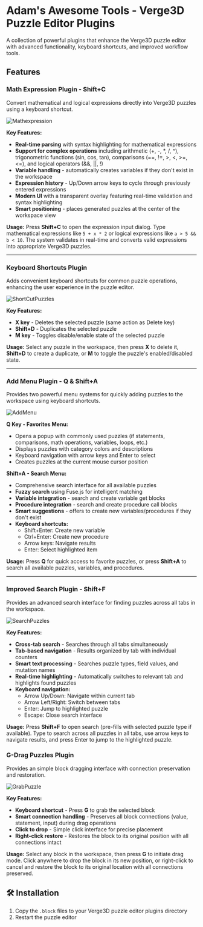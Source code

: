 # Adam's Awesome Tools - Verge3D Puzzle Editor Plugins

A collection of powerful plugins that enhance the Verge3D puzzle editor with advanced functionality, keyboard shortcuts, and improved workflow tools.

## Features

### Math Expression Plugin - Shift+C
Convert mathematical and logical expressions directly into Verge3D puzzles using a keyboard shortcut.

![Mathexpression](https://github.com/user-attachments/assets/2a269b99-17eb-451e-b2bf-c83bcd032580)

**Key Features:**
- **Real-time parsing** with syntax highlighting for mathematical expressions
- **Support for complex operations** including arithmetic (+, -, *, /, ^), trigonometric functions (sin, cos, tan), comparisons (==, !=, >, <, >=, <=), and logical operators (&&, ||, !)
- **Variable handling** - automatically creates variables if they don't exist in the workspace
- **Expression history** - Up/Down arrow keys to cycle through previously entered expressions
- **Modern UI** with a transparent overlay featuring real-time validation and syntax highlighting
- **Smart positioning** - places generated puzzles at the center of the workspace view

**Usage:** Press **Shift+C** to open the expression input dialog. Type mathematical expressions like `5 + x * 2` or logical expressions like `a > 5 && b < 10`. The system validates in real-time and converts valid expressions into appropriate Verge3D puzzles.

---

### Keyboard Shortcuts Plugin
Adds convenient keyboard shortcuts for common puzzle operations, enhancing the user experience in the puzzle editor.

![ShortCutPuzzles](https://github.com/user-attachments/assets/9b0871e3-3e48-46ed-abb9-1a769367bf29)

**Key Features:**
- **X key** - Deletes the selected puzzle (same action as Delete key)
- **Shift+D** - Duplicates the selected puzzle
- **M key** - Toggles disable/enable state of the selected puzzle

**Usage:** Select any puzzle in the workspace, then press **X** to delete it, **Shift+D** to create a duplicate, or **M** to toggle the puzzle's enabled/disabled state.

---

### Add Menu Plugin - Q & Shift+A
Provides two powerful menu systems for quickly adding puzzles to the workspace using keyboard shortcuts.

![AddMenu](https://github.com/user-attachments/assets/e66fcea0-bb20-4078-a7cb-6b13bcf4dec5)

**Q Key - Favorites Menu:**
- Opens a popup with commonly used puzzles (if statements, comparisons, math operations, variables, loops, etc.)
- Displays puzzles with category colors and descriptions
- Keyboard navigation with arrow keys and Enter to select
- Creates puzzles at the current mouse cursor position

**Shift+A - Search Menu:**
- Comprehensive search interface for all available puzzles
- **Fuzzy search** using Fuse.js for intelligent matching
- **Variable integration** - search and create variable get blocks
- **Procedure integration** - search and create procedure call blocks
- **Smart suggestions** - offers to create new variables/procedures if they don't exist
- **Keyboard shortcuts:**
  - Shift+Enter: Create new variable
  - Ctrl+Enter: Create new procedure
  - Arrow keys: Navigate results
  - Enter: Select highlighted item

**Usage:** Press **Q** for quick access to favorite puzzles, or press **Shift+A** to search all available puzzles, variables, and procedures.

---

### Improved Search Plugin - Shift+F
Provides an advanced search interface for finding puzzles across all tabs in the workspace.

![SearchPuzzles](https://github.com/user-attachments/assets/fce8c832-2b48-481d-9e4e-4337935e9e3b)

**Key Features:**
- **Cross-tab search** - Searches through all tabs simultaneously
- **Tab-based navigation** - Results organized by tab with individual counters
- **Smart text processing** - Searches puzzle types, field values, and mutation names
- **Real-time highlighting** - Automatically switches to relevant tab and highlights found puzzles
- **Keyboard navigation:**
  - Arrow Up/Down: Navigate within current tab
  - Arrow Left/Right: Switch between tabs
  - Enter: Jump to highlighted puzzle
  - Escape: Close search interface

**Usage:** Press **Shift+F** to open search (pre-fills with selected puzzle type if available). Type to search across all puzzles in all tabs, use arrow keys to navigate results, and press Enter to jump to the highlighted puzzle.

### G-Drag Puzzles Plugin
Provides an simple block dragging interface with connection preservation and restoration.

![GrabPuzzle](https://github.com/user-attachments/assets/ec6fb249-ef14-45e1-b1d3-dd93ec592a90)

**Key Features:**
- **Keyboard shortcut** - Press **G** to grab the selected block
- **Smart connection handling** - Preserves all block connections (value, statement, input) during drag operations
- **Click to drop** - Simple click interface for precise placement
- **Right-click restore** - Restores the block to its original position with all connections intact

**Usage:** Select any block in the workspace, then press **G** to initiate drag mode. Click anywhere to drop the block in its new position, or right-click to cancel and restore the block to its original location with all connections preserved.


## 🛠️ Installation

1. Copy the `.block` files to your Verge3D puzzle editor plugins directory
2. Restart the puzzle editor
